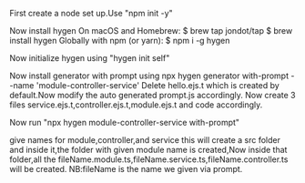 First create  a node set up.Use "npm init -y"

Now install hygen
  On macOS and Homebrew:
    $ brew tap jondot/tap
    $ brew install hygen
  Globally with npm (or yarn):
    $ npm i -g hygen
    
Now initialize hygen using "hygen init self"

Now install generator with prompt using npx hygen generator with-prompt --name 'module-controller-service'
Delete hello.ejs.t which is created by default.Now modify the auto generated prompt.js accordingly.
Now create 3 files service.ejs.t,controller.ejs.t,module.ejs.t and code accordingly.

Now run "npx hygen module-controller-service with-prompt"

give names for module,controller,and service
this will create a src folder and inside it,the folder with given module name is created,Now inside that folder,all the fileName.module.ts,fileName.service.ts,fileName.controller.ts will be created.
NB:fileName is the name we given via prompt.


